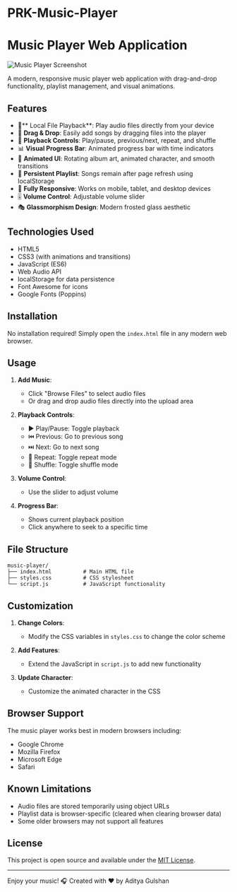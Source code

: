 # PRK-Music-Player
# Music Player Web Application

![Music Player Screenshot](screenshot.png)

A modern, responsive music player web application with drag-and-drop functionality, playlist management, and visual animations.

## Features

- 🎵** Local File Playback**: Play audio files directly from your device
- 📁 **Drag & Drop**: Easily add songs by dragging files into the player
- 🔁 **Playback Controls**: Play/pause, previous/next, repeat, and shuffle
- 📊 **Visual Progress Bar**: Animated progress bar with time indicators
- 🎨 **Animated UI**: Rotating album art, animated character, and smooth transitions
- 💾 **Persistent Playlist**: Songs remain after page refresh using localStorage
- 📱 **Fully Responsive**: Works on mobile, tablet, and desktop devices
- 🎚️ **Volume Control**: Adjustable volume slider
- 🎭 **Glassmorphism Design**: Modern frosted glass aesthetic

## Technologies Used

- HTML5
- CSS3 (with animations and transitions)
- JavaScript (ES6)
- Web Audio API
- localStorage for data persistence
- Font Awesome for icons
- Google Fonts (Poppins)

## Installation

No installation required! Simply open the `index.html` file in any modern web browser.

## Usage

1. **Add Music**:
   - Click "Browse Files" to select audio files
   - Or drag and drop audio files directly into the upload area

2. **Playback Controls**:
   - ▶️ Play/Pause: Toggle playback
   - ⏮️ Previous: Go to previous song
   - ⏭️ Next: Go to next song
   - 🔁 Repeat: Toggle repeat mode
   - 🔀 Shuffle: Toggle shuffle mode

3. **Volume Control**:
   - Use the slider to adjust volume

4. **Progress Bar**:
   - Shows current playback position
   - Click anywhere to seek to a specific time

## File Structure

```
music-player/
├── index.html          # Main HTML file
├── styles.css          # CSS stylesheet
└── script.js           # JavaScript functionality
```

## Customization

1. **Change Colors**:
   - Modify the CSS variables in `styles.css` to change the color scheme

2. **Add Features**:
   - Extend the JavaScript in `script.js` to add new functionality

3. **Update Character**:
   - Customize the animated character in the CSS

## Browser Support

The music player works best in modern browsers including:
- Google Chrome
- Mozilla Firefox
- Microsoft Edge
- Safari

## Known Limitations

- Audio files are stored temporarily using object URLs
- Playlist data is browser-specific (cleared when clearing browser data)
- Some older browsers may not support all features

## License

This project is open source and available under the [MIT License](LICENSE).

---

Enjoy your music! 🎧
Created with ❤️ by Aditya Gulshan
